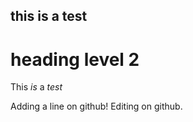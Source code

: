 this is a test
--------------

heading level 2
===============

This *is* a _test_

Adding a line on github!
Editing on github.
